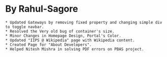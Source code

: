 By Rahul-Sagore
===============

	* Updated Gateways by removing fixed property and changing simple div to toggle navbar.
	* Resolved the Very old bug of container's size.
	* Minor Changes in Homepage Design, Portal's Color.
	* Updated "IIPS @ Wikipedia" page with Wikipedia content.
	* Created Page for "About Developers".
	* Helped Nitesh Mishra in solving PDF errors on PBAS project.